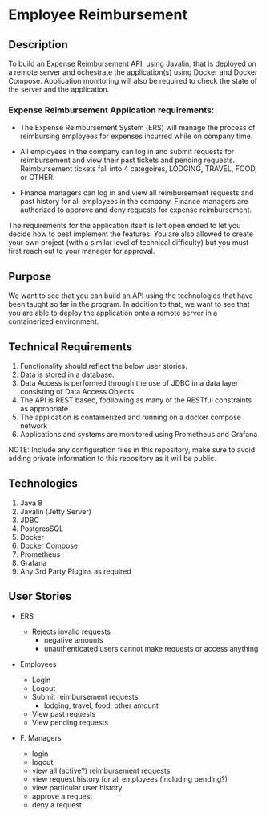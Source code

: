 # Employee Reimbursement

## Description

   To build an Expense Reimbursement API, using Javalin, that is deployed on a remote server and ochestrate the application(s) using Docker and Docker Compose. Application monitoring will also be required to check the state of the server and the application. 

   ### Expense Reimbursement Application requirements:

   * The Expense Reimbursement System (ERS) will manage the process of reimbursing employees for expenses incurred while on company time. 
   
   * All employees in the company can log in and submit requests for reimbursement and view their past tickets and pending requests. Reimbursement tickets fall into 4 categoires, LODGING, TRAVEL, FOOD, or OTHER. 
   
   * Finance managers can log in and view all reimbursement requests and past history for all employees in the company. Finance managers are authorized to approve and deny requests for expense reimbursement. 

   The requirements for the application itself is left open ended to let you decide how to best implement the features. You are also allowed to create your own project (with a similar level of technical difficulty) but you must first reach out to your manager for approval. 

## Purpose

   We want to see that you can build an API using the technologies that have been taught so far in the program. In addition to that, we want to see that you are able to deploy the application onto a remote server in a containerized environment. 

## Technical Requirements

1. Functionality should reflect the below user stories.
2. Data is stored in a database.
3. Data Access is performed through the use of JDBC in a data layer consisting of Data Access Objects.
4. The API is REST based, fodllowing as many of the RESTful constraints as appropriate
5. The application is containerized and running on a docker compose network
6. Applications and systems are monitored using Prometheus and Grafana 

NOTE: Include any configuration files in this repository, make sure to avoid adding private information to this repository as it will be public.

## Technologies

1. Java 8
2. Javalin (Jetty Server)
3. JDBC
4. PostgresSQL
5. Docker 
6. Docker Compose 
7. Prometheus 
8. Grafana 
9. Any 3rd Party Plugins as required

## User Stories
* ERS
    * Rejects invalid requests
        * negative amounts
        * unauthenticated users cannot make requests or access anything

* Employees
  * Login
  * Logout
  * Submit reimbursement requests
    * lodging, travel, food, other
      amount
  * View past requests
  * View pending requests

* F. Managers
  * login
  * logout
  * view all (active?) reimbursement requests
  * view request history for all employees (including pending?)
  * view particular user history
  * approve a request
  * deny a request
	
